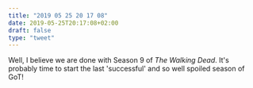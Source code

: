 ```yaml
---
title: "2019 05 25 20 17 08"
date: 2019-05-25T20:17:08+02:00
draft: false
type: "tweet"
---
```

Well, I believe we are done with Season 9 of *The Walking Dead*. It's probably time to start the last 'successful' and so well spoiled season of GoT!
